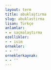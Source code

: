 ```yaml
---
layout: term
title: abuklaştırma
slug: abuklastirma
lisan: Türkçe
anlamlar:
- ► saçmalaştırma
ozellikler:
- - isim
ornekler:
- - ''
orneklerkaynak:
- - ''
---
```

